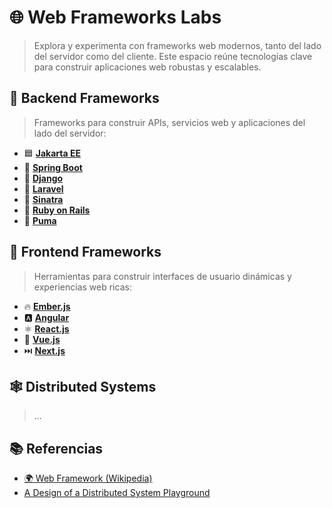 # 🌐 Web Frameworks Labs

> Explora y experimenta con frameworks web modernos, tanto del lado del servidor como del cliente. Este espacio reúne tecnologías clave para construir aplicaciones web robustas y escalables.
> 
## 🧱 Backend Frameworks

> Frameworks para construir APIs, servicios web y aplicaciones del lado del servidor:

* 🟦 [**Jakarta EE**](https://www.notion.so/Java-EE-Jakarta-EE-161c0f5171ec80fbaedae02728d10c9a?source=copy_link)
* 🌱 [**Spring Boot**](https://www.notion.so/Spring-Boot-6d62587cf82d476787d8faba8f292614?source=copy_link)
* 🐍 [**Django**](https://righteous-guardian-68f.notion.site/Django-f30932cc6f2a462b876d66f06bd8ec3e?source=copy_link)
* 🐘 [**Laravel**](https://righteous-guardian-68f.notion.site/Laravel-fe58055553ba4bb994817efc00a400a6?source=copy_link)
* 🦄 [**Sinatra**](https://righteous-guardian-68f.notion.site/Sinatra-3f67dfd6dd5546ff9aed848a2fae9c49?source=copy_link)
* 💎 [**Ruby on Rails**](https://righteous-guardian-68f.notion.site/Ruby-on-Rails-0921dec21f18412db061025972107bfc?source=copy_link)
* 🚀 [**Puma**](https://righteous-guardian-68f.notion.site/Puma-baf2d803cdc04cc888eb9e903a0dddba?source=copy_link)

## 🎨 Frontend Frameworks

> Herramientas para construir interfaces de usuario dinámicas y experiencias web ricas:

* 🔥 [**Ember.js**](#)
* 🅰️ [**Angular**](https://righteous-guardian-68f.notion.site/Angular-2-0-24bf6b51369c4541abc4e82a0eb21096?source=copy_link)
* ⚛️ [**React.js**](https://righteous-guardian-68f.notion.site/React-JS-ea1869a6a42f4fc8bd021bd70291cf46?source=copy_link)
* 🍃 [**Vue.js**](https://righteous-guardian-68f.notion.site/Vue-ab4d62078e6a42de9fe8d43a56f4303b?source=copy_link)
* ⏭️ [**Next.js**](https://righteous-guardian-68f.notion.site/NextJS-d2bd131d5f5846839bfd5df5ae4ba703?source=copy_link)

## 🕸️ Distributed Systems

> ...

## 📚 Referencias

* [🌍 Web Framework (Wikipedia)](https://en.wikipedia.org/wiki/Web_framework)
* [A Design of a Distributed System Playground](https://windy-parent-de9.notion.site/A-Design-of-a-Distributed-System-Playground-162d38c7497c802882d6c55914c85450?pvs=4)
